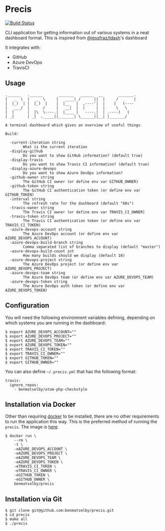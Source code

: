 # Precis

[![Build Status](https://travis-ci.org/benmatselby/precis.png?branch=master)](https://travis-ci.org/benmatselby/precis)

CLI application for getting information out of various systems in a neat dashboard format. This is inspired from [@jessfraz/tdash](https://github.com/jessfraz/tdash)'s dashboard

It integrates with:

- GitHub
- Azure DevOps
- TravisCI

## Usage

```
.______   .______       _______   ______  __       _______.
|   _  \  |   _  \     |   ____| /      ||  |     /       |
|  |_)  | |  |_)  |    |  |__   |  ,----'|  |    |   (----
|   ___/  |      /     |   __|  |  |     |  |     \   \
|  |      |  |\  \----.|  |____ |   ----.|  | .----)   |
| _|      | _|  ._____||_______| \______||__| |_______/

A terminal dashboard which gives an overview of useful things

Build:

  -current-iteration string
        What is the current iteration
  -display-github
        Do you want to show GitHub information? (default true)
  -display-travis
        Do you want to show Travis CI information? (default true)
  -display-azure-devops
        Do you want to show Azure DevOps information?
  -github-owner string
        The GitHub CI owner (or define env var GITHUB_OWNER)
  -github-token string
        The GitHub CI authentication token (or define env var GITHUB_TOKEN)
  -interval string
        The refresh rate for the dashboard (default "60s")
  -travis-owner string
        The Travis CI owner (or define env var TRAVIS_CI_OWNER)
  -travis-token string
        The Travis CI authentication token (or define env var TRAVIS_CI_TOKEN)
  -azure-devops-account string
        The Azure DevOps account (or define env var AZURE_DEVOPS_ACCOUNT)
  -azure-devops-build-branch string
        Comma separated list of branches to display (default "master")
  -azure-devops-build-count int
        How many builds should we display (default 10)
  -azure-devops-project string
        The Azure DevOps project (or define env var AZURE_DEVOPS_PROJECT)
  -azure-devops-team string
        The Azure DevOps team (or define env var AZURE_DEVOPS_TEAM)
  -azure-devops-token string
        The Azure DevOps auth token (or define env var AZURE_DEVOPS_TOKEN)
```

## Configuration

You will need the following environment variables defining, depending on which systems you are running in the dashboard:

```
$ export AZURE_DEVOPS_ACCOUNT=""
$ export AZURE_DEVOPS_PROJECT=""
$ export AZURE_DEVOPS_TEAM=""
$ export AZURE_DEVOPS_TOKEN=""
$ export TRAVIS_CI_TOKEN=""
$ export TRAVIS_CI_OWNER=""
$ export GITHUB_TOKEN=""
$ export GITHUB_OWNER=""
```

You can also define `~/.precis.yml` that has the following format:

```
travis:
  ignore_repos:
    - benmatselby/atom-php-checkstyle
```


## Installation via Docker

Other than requiring [docker](http://docker.com) to be installed, there are no other requirements to run the application this way. This is the preferred method of running the `precis`. The image is [here](https://hub.docker.com/r/benmatselby/precis/).

```
$ docker run \
    --rm \
    -t \
    -eAZURE_DEVOPS_ACCOUNT \
    -eAZURE_DEVOPS_PROJECT \
    -eAZURE_DEVOPS_TEAM \
    -eAZURE_DEVOPS_TOKEN \
    -eTRAVIS_CI_TOKEN \
    -eTRAVIS_CI_OWNER \
    -eGITHUB_TOKEN \
    -eGITHUB_OWNER \
    benmatselby/precis
```

## Installation via Git

```
$ git clone git@github.com:benmatselby/precis.git
$ cd precis
$ make all
$ ./precis
```
